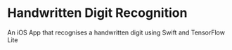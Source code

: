 # Handwritten Digit Recognition
An iOS App that recognises a handwritten digit using Swift and TensorFlow Lite
